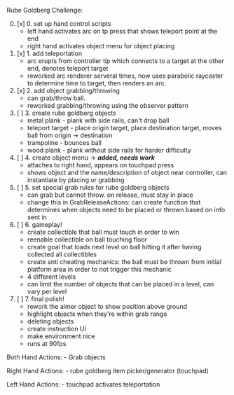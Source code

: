 Rube Goldberg Challenge:

 0. [x] 0. set up hand control scripts
 	- left hand activates arc on tp press that shows teleport point at the end
 	- right hand activates object menu for object placing
 1. [x] 1. add teleportation
 	- arc erupts from controller tip which connects to a target at the other end, denotes teleport target
 	- reworked arc renderer serveral times, now uses parabolic raycaster to determine time to target,
 	  then renders an arc.
 2. [x] 2. add object grabbing/throwing 
 	- can grab/throw ball. 
 	- reworked grabbing/throwing using the observer pattern
 3. [ ] 3. create rube goldberg objects
 	- metal plank - plank with side rails, can't drop ball
 	- teleport target - place origin target, place destination target, moves ball from origin -> destination
 	- trampoline - bounces ball
 	- wood plank - plank without side rails for harder difficulty
 4. [ ] 4. create object menu -> _**added, needs work**_
 	- attaches to right hand, appears on touchpad press
 	- shows object and the name/description of object near controller, can instantiate by placing or grabbing
 5. [ ] 5. set special grab rules for rube goldberg objects
 	- can grab but cannot throw. on release, must stay in place
 	- change this in GrabReleaseActions: can create function that determines when objects need to be placed or thrown based on info sent in
 6. [ ] 6. gameplay!
 	- create collectible that ball must touch in order to win
 	- reenable collectible on ball touching floor
 	- create goal that loads next level on ball hitting it after 
 	  having collected all collectibles
 	- create anti cheating mechanics: the ball must be thrown from initial
 	  platform area in order to not trigger this mechanic
 	- 4 different levels
 	- can limit the number of objects that can be placed in a 
 	   level, can vary per level
 7. [ ] 7. final polish!
 	- rework the aimer object to show position above ground
 	- highlight objects when they're within grab range
 	- deleting objects
 	- create instruction UI
 	- make environment nice
 	- runs at 90fps

 Both Hand Actions:
    - Grab objects

 Right Hand Actions:
    - rube goldberg item picker/generator (touchpad)
 
 Left Hand Actions:
    - touchpad activates teleportation